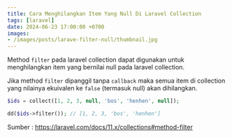 ```yaml
---
title: Cara Menghilangkan Item Yang Null Di Laravel Collection
tags: [laravel]
date: 2024-06-23 17:00:00 +0700
images:
- /images/posts/larave-filter-null/thumbnail.jpg
---
```


Method `filter` pada laravel collection dapat digunakan untuk menghilangkan item yang bernilai null pada laravel collection.

<!--more-->

Jika method `filter` dipanggil tanpa `callback` maka semua item di collection yang nilainya ekuivalen ke `false` (termasuk null) akan dihilangkan.

```php
$ids = collect([1, 2, 3, null, 'bos', 'henhen', null]);

dd($ids->filter()); // [1, 2, 3, 'bos', 'henhen']
```

Sumber : https://laravel.com/docs/11.x/collections#method-filter